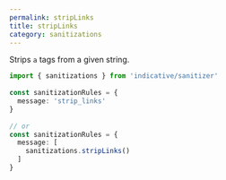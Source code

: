 ```yaml
---
permalink: stripLinks
title: stripLinks
category: sanitizations
---
```


Strips `a` tags from a given string.
 
```ts
import { sanitizations } from 'indicative/sanitizer'
 
const sanitizationRules = {
  message: 'strip_links'
}
 
// or
const sanitizationRules = {
  message: [
    sanitizations.stripLinks()
  ]
}
```